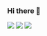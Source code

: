 ### Hi there 👋

<!--
**tksh164/tksh164** is a ✨ _special_ ✨ repository because its `README.md` (this file) appears on your GitHub profile.

Here are some ideas to get you started:

- 🔭 I’m currently working on ...
- 🌱 I’m currently learning ...
- 👯 I’m looking to collaborate on ...
- 🤔 I’m looking for help with ...
- 💬 Ask me about ...
- 📫 How to reach me: ...
- 😄 Pronouns: ...
- ⚡ Fun fact: ...
-->



<img src="https://github-readme-streak-stats.herokuapp.com/?user=tksh164">

<img src="https://github-readme-stats.vercel.app/api?username=tksh164&hide_title=true&show_icons=true&locale=en&count_private=true&disable_animations=true">

<img src="https://github-readme-stats.vercel.app/api/top-langs?username=tksh164&show_icons=true&locale=en&layout=compact&langs_count=10">
